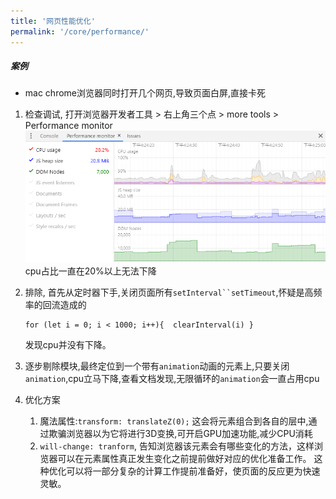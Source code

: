 ```yaml
---
title: '网页性能优化'
permalink: '/core/performance/'
---
```


##### 案例
* mac chrome浏览器同时打开几个网页,导致页面白屏,直接卡死
1. 检查调试, 打开浏览器开发者工具 > 右上角三个点 > more tools > Performance monitor
![性能截图](../../.vuepress/assets/imgs/performance.png)
cpu占比一直在20%以上无法下降

2. 排除, 首先从定时器下手,关闭页面所有`setInterval``setTimeout`,怀疑是高频率的回流造成的
    ```
    for (let i = 0; i < 1000; i++){  clearInterval(i) }
    ```
    发现cpu并没有下降。
3. 逐步剔除模块,最终定位到一个带有`animation`动画的元素上,只要关闭`animation`,cpu立马下降,查看文档发现,无限循环的`animation`会一直占用cpu
4. 优化方案
   1. 魔法属性:`transform: translateZ(0);` 这会将元素组合到各自的层中,通过欺骗浏览器以为它将进行3D变换,可开启GPU加速功能,减少CPU消耗
   2. `will-change: tranform`, 告知浏览器该元素会有哪些变化的方法，这样浏览器可以在元素属性真正发生变化之前提前做好对应的优化准备工作。 这种优化可以将一部分复杂的计算工作提前准备好，使页面的反应更为快速灵敏。